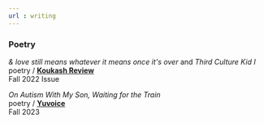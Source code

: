 ```yaml
---
url : writing
---
```


### Poetry

*& love still means whatever it means once it's over* and *Third Culture Kid I*\
poetry / **[Koukash Review](https://www.koukash.com/)**\
Fall 2022 Issue




*On Autism With My Son, Waiting for the Train*\
poetry / **[Yuvoice](https://yuvoice.org/)**\
Fall 2023

